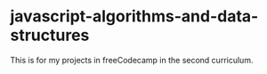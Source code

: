 # javascript-algorithms-and-data-structures
This is for my projects in freeCodecamp in the second curriculum.

